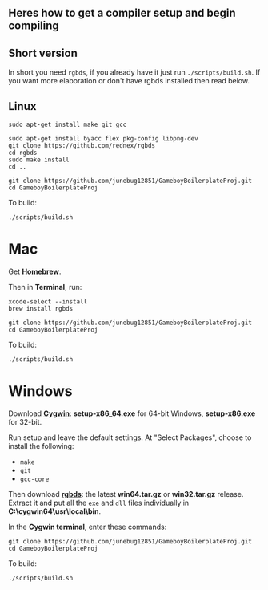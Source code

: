 ## Heres how to get a compiler setup and begin compiling

## Short version

In short you need `rgbds`, if you already have it just run `./scripts/build.sh`. 
If you want more elaboration or don't have rgbds installed then read below.

## Linux

	sudo apt-get install make git gcc

	sudo apt-get install byacc flex pkg-config libpng-dev
	git clone https://github.com/rednex/rgbds
	cd rgbds
	sudo make install
	cd ..

	git clone https://github.com/junebug12851/GameboyBoilerplateProj.git
	cd GameboyBoilerplateProj

To build:

	./scripts/build.sh

# Mac

Get [**Homebrew**](http://brew.sh/).

Then in **Terminal**, run:

	xcode-select --install
	brew install rgbds

	git clone https://github.com/junebug12851/GameboyBoilerplateProj.git
	cd GameboyBoilerplateProj

To build:

	./scripts/build.sh

# Windows

Download [**Cygwin**](http://cygwin.com/install.html): **setup-x86_64.exe** for 64-bit Windows, **setup-x86.exe** for 32-bit.

Run setup and leave the default settings. At "Select Packages", choose to install the following:

- `make`
- `git`
- `gcc-core`

Then download [**rgbds**](https://github.com/rednex/rgbds/releases/): the latest **win64.tar.gz** or **win32.tar.gz** release. Extract it and put all the `exe` and `dll` files individually in **C:\cygwin64\usr\local\bin**.

In the **Cygwin terminal**, enter these commands:

	git clone https://github.com/junebug12851/GameboyBoilerplateProj.git
	cd GameboyBoilerplateProj

To build:

	./scripts/build.sh
